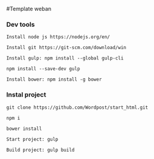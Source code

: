 #Template weban

### Dev tools
`Install node js https://nodejs.org/en/`

`Install git https://git-scm.com/download/win`

`Install gulp: npm install --global gulp-cli`

`npm install --save-dev gulp`

`Install bower: npm install -g bower`

### Instal project

`git clone https://github.com/Wordpost/start_html.git`

`npm i`

`bower install`

`Start project: gulp`

`Build project: gulp build`